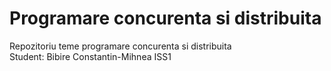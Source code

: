 # Programare concurenta si distribuita

Repozitoriu teme programare concurenta si distribuita <br />
Student: Bibire Constantin-Mihnea ISS1
